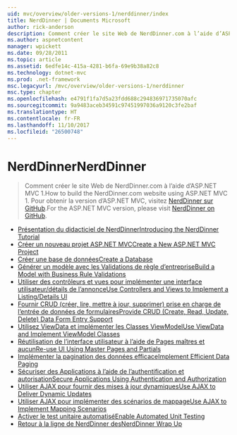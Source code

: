 ```yaml
---
uid: mvc/overview/older-versions-1/nerddinner/index
title: NerdDinner | Documents Microsoft
author: rick-anderson
description: Comment créer le site Web de NerdDinner.com à l’aide d’ASP.NET MVC 1. Pour obtenir la version d’ASP.NET MVC 3, visitez nerddinner sur GitHub.
ms.author: aspnetcontent
manager: wpickett
ms.date: 09/28/2011
ms.topic: article
ms.assetid: 6edfe14c-415a-4281-b6fa-69e9b38a82c8
ms.technology: dotnet-mvc
ms.prod: .net-framework
msc.legacyurl: /mvc/overview/older-versions-1/nerddinner
msc.type: chapter
ms.openlocfilehash: e4791f1fa7d5a23fdd688c294836971735070afc
ms.sourcegitcommit: 9a9483aceb34591c97451997036a9120c3fe2baf
ms.translationtype: HT
ms.contentlocale: fr-FR
ms.lasthandoff: 11/10/2017
ms.locfileid: "26500748"
---
```

<a name="nerddinner"></a><span data-ttu-id="b1f37-104">NerdDinner</span><span class="sxs-lookup"><span data-stu-id="b1f37-104">NerdDinner</span></span>
====================
> <span data-ttu-id="b1f37-105">Comment créer le site Web de NerdDinner.com à l’aide d’ASP.NET MVC 1.</span><span class="sxs-lookup"><span data-stu-id="b1f37-105">How to build the NerdDinner.com website using ASP.NET MVC 1.</span></span> <span data-ttu-id="b1f37-106">Pour obtenir la version d’ASP.NET MVC, visitez [NerdDinner sur GitHub](https://github.com/AspNetMVPSamples/NerdDinner).</span><span class="sxs-lookup"><span data-stu-id="b1f37-106">For the ASP.NET MVC version, please visit [NerdDinner on GitHub](https://github.com/AspNetMVPSamples/NerdDinner).</span></span>


- [<span data-ttu-id="b1f37-107">Présentation du didacticiel de NerdDinner</span><span class="sxs-lookup"><span data-stu-id="b1f37-107">Introducing the NerdDinner Tutorial</span></span>](introducing-the-nerddinner-tutorial.md)
- [<span data-ttu-id="b1f37-108">Créer un nouveau projet ASP.NET MVC</span><span class="sxs-lookup"><span data-stu-id="b1f37-108">Create a New ASP.NET MVC Project</span></span>](create-a-new-aspnet-mvc-project.md)
- [<span data-ttu-id="b1f37-109">Créer une base de données</span><span class="sxs-lookup"><span data-stu-id="b1f37-109">Create a Database</span></span>](create-a-database.md)
- [<span data-ttu-id="b1f37-110">Générer un modèle avec les Validations de règle d’entreprise</span><span class="sxs-lookup"><span data-stu-id="b1f37-110">Build a Model with Business Rule Validations</span></span>](build-a-model-with-business-rule-validations.md)
- [<span data-ttu-id="b1f37-111">Utiliser des contrôleurs et vues pour implémenter une interface utilisateur/détails de l’annonce</span><span class="sxs-lookup"><span data-stu-id="b1f37-111">Use Controllers and Views to Implement a Listing/Details UI</span></span>](use-controllers-and-views-to-implement-a-listingdetails-ui.md)
- [<span data-ttu-id="b1f37-112">Fournir CRUD (créer, lire, mettre à jour, supprimer) prise en charge de l’entrée de données de formulaires</span><span class="sxs-lookup"><span data-stu-id="b1f37-112">Provide CRUD (Create, Read, Update, Delete) Data Form Entry Support</span></span>](provide-crud-create-read-update-delete-data-form-entry-support.md)
- [<span data-ttu-id="b1f37-113">Utilisez ViewData et implémenter les Classes ViewModel</span><span class="sxs-lookup"><span data-stu-id="b1f37-113">Use ViewData and Implement ViewModel Classes</span></span>](use-viewdata-and-implement-viewmodel-classes.md)
- [<span data-ttu-id="b1f37-114">Réutilisation de l’interface utilisateur à l’aide de Pages maîtres et aucun</span><span class="sxs-lookup"><span data-stu-id="b1f37-114">Re-use UI Using Master Pages and Partials</span></span>](re-use-ui-using-master-pages-and-partials.md)
- [<span data-ttu-id="b1f37-115">Implémenter la pagination des données efficace</span><span class="sxs-lookup"><span data-stu-id="b1f37-115">Implement Efficient Data Paging</span></span>](implement-efficient-data-paging.md)
- [<span data-ttu-id="b1f37-116">Sécuriser des Applications à l’aide de l’authentification et autorisation</span><span class="sxs-lookup"><span data-stu-id="b1f37-116">Secure Applications Using Authentication and Authorization</span></span>](secure-applications-using-authentication-and-authorization.md)
- [<span data-ttu-id="b1f37-117">Utiliser AJAX pour fournir des mises à jour dynamiques</span><span class="sxs-lookup"><span data-stu-id="b1f37-117">Use AJAX to Deliver Dynamic Updates</span></span>](use-ajax-to-deliver-dynamic-updates.md)
- [<span data-ttu-id="b1f37-118">Utiliser AJAX pour implémenter des scénarios de mappage</span><span class="sxs-lookup"><span data-stu-id="b1f37-118">Use AJAX to Implement Mapping Scenarios</span></span>](use-ajax-to-implement-mapping-scenarios.md)
- [<span data-ttu-id="b1f37-119">Activer le test unitaire automatisé</span><span class="sxs-lookup"><span data-stu-id="b1f37-119">Enable Automated Unit Testing</span></span>](enable-automated-unit-testing.md)
- [<span data-ttu-id="b1f37-120">Retour à la ligne de NerdDinner des</span><span class="sxs-lookup"><span data-stu-id="b1f37-120">NerdDinner Wrap Up</span></span>](nerddinner-wrap-up.md)
